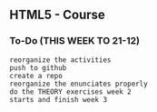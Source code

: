 ## HTML5 - Course

### To-Do (THIS WEEK TO 21-12)
    reorganize the activities
    push to github
    create a repo
    reorganize the enunciates properly
    do the THEORY exercises week 2
    starts and finish week 3
